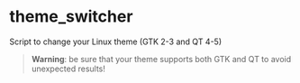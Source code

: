 # theme_switcher
Script to change your Linux theme (GTK 2-3 and QT 4-5)
> **Warning**: be sure that your theme supports both GTK and QT to avoid
> unexpected results!
